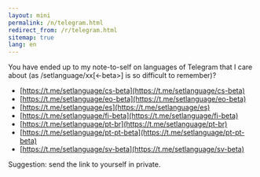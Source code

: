 ```yaml
---
layout: mini
permalink: /n/telegram.html
redirect_from: /r/telegram.html
sitemap: true
lang: en
---
```


You have ended up to my note-to-self on languages of Telegram that I care
about (as /setlanguage/xx[<-beta>] is so difficult to remember)?

- [https://t.me/setlanguage/cs-beta](https://t.me/setlanguage/cs-beta)
- [https://t.me/setlanguage/eo-beta](https://t.me/setlanguage/eo-beta)
- [https://t.me/setlanguage/es](https://t.me/setlanguage/es)
- [https://t.me/setlanguage/fi-beta](https://t.me/setlanguage/fi-beta)
- [https://t.me/setlanguage/pt-br](https://t.me/setlanguage/pt-br)
- [https://t.me/setlanguage/pt-pt-beta](https://t.me/setlanguage/pt-pt-beta)
- [https://t.me/setlanguage/sv-beta](https://t.me/setlanguage/sv-beta)

Suggestion: send the link to yourself in private.

<!--

---

Now it's also note to self on themes that I like

- Desktop: https://t.me/addtheme/sempiternal
- Android: https://t.me/pbThemes/238 (C04)
- iOS: https://t.me/addtheme/abtheme

These may be mobile-only

- Red AMOLED https://t.me/addtheme/abtred
- https://t.me/addtheme/DefinitelyPurple
-->
